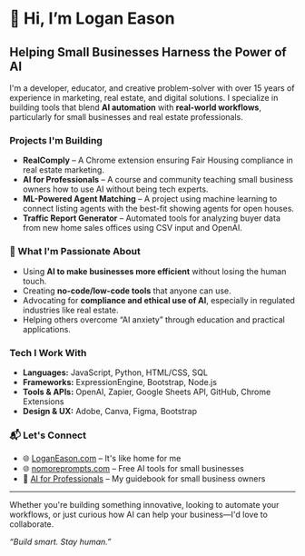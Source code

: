 # 👋 Hi, I’m Logan Eason

## Helping Small Businesses Harness the Power of AI

I'm a developer, educator, and creative problem-solver with over 15 years of experience in marketing, real estate, and digital solutions. I specialize in building tools that blend **AI automation** with **real-world workflows**, particularly for small businesses and real estate professionals.

###  Projects I'm Building
- **RealComply** – A Chrome extension ensuring Fair Housing compliance in real estate marketing.
- **AI for Professionals** – A course and community teaching small business owners how to use AI without being tech experts.
- **ML-Powered Agent Matching** – A project using machine learning to connect listing agents with the best-fit showing agents for open houses.
- **Traffic Report Generator** – Automated tools for analyzing buyer data from new home sales offices using CSV input and OpenAI.

### 🧠 What I'm Passionate About
- Using **AI to make businesses more efficient** without losing the human touch.
- Creating **no-code/low-code tools** that anyone can use.
- Advocating for **compliance and ethical use of AI**, especially in regulated industries like real estate.
- Helping others overcome “AI anxiety” through education and practical applications.

### Tech I Work With
- **Languages:** JavaScript, Python, HTML/CSS, SQL  
- **Frameworks:** ExpressionEngine, Bootstrap, Node.js  
- **Tools & APIs:** OpenAI, Zapier, Google Sheets API, GitHub, Chrome Extensions  
- **Design & UX:** Adobe, Canva, Figma, Bootstrap

### 📬 Let's Connect
- 🌐 [LoganEason.com](https://loganeason.com) – It's like home for me
- 🌐 [nomoreprompts.com](https://nomoreprompts.com) – Free AI tools for small businesses
- 📘 [AI for Professionals](https://www.amazon.com/dp/B0CXXX) – My guidebook for small business owners

---

Whether you're building something innovative, looking to automate your workflows, or just curious how AI can help your business—I'd love to collaborate.

*“Build smart. Stay human.”*



<!---
tlogandesigns/tlogandesigns is a ✨ special ✨ repository because its `README.md` (this file) appears on your GitHub profile.
You can click the Preview link to take a look at your changes.
--->
